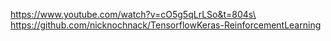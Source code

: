 https://www.youtube.com/watch?v=cO5g5qLrLSo&t=804s\ \
https://github.com/nicknochnack/TensorflowKeras-ReinforcementLearning
